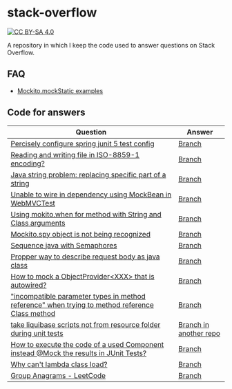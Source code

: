 # stack-overflow

[![CC BY-SA 4.0][cc-by-sa-shield]][stack-overflow-licensing]

A repository in which I keep the code used to answer questions on Stack Overflow.

## FAQ 
- [Mockito.mockStatic examples](https://github.com/Jonarzz/stack-overflow/blob/mockito/mock-static/src/test/java/io/github/jonarzz/MockitoStaticVoidTest.java)

## Code for answers
| Question                                                                                                                                                                  | Answer                                                                                                     |
|---------------------------------------------------------------------------------------------------------------------------------------------------------------------------|------------------------------------------------------------------------------------------------------------|
| [Percisely configure spring junit 5 test config](https://stackoverflow.com/questions/63342469)                                                                            | [Branch](https://github.com/Jonarzz/stack-overflow/tree/63342469)                                          |
| [Reading and writing file in ISO-8859-1 encoding?](https://stackoverflow.com/questions/63363359)                                                                          | [Branch](https://github.com/Jonarzz/stack-overflow/tree/63363359)                                          |
| [Java string problem: replacing specific part of a string](https://stackoverflow.com/questions/63364411)                                                                  | [Branch](https://github.com/Jonarzz/stack-overflow/tree/63364411)                                          |
| [Unable to wire in dependency using MockBean in WebMVCTest](https://stackoverflow.com/questions/63382047)                                                                 | [Branch](https://github.com/Jonarzz/stack-overflow/tree/63382047)                                          |
| [Using mokito.when for method with String and Class<T> arguments](https://stackoverflow.com/questions/63438057)                                                           | [Branch](https://github.com/Jonarzz/stack-overflow/tree/63438057)                                          |
| [Mockito.spy object is not being recognized](https://stackoverflow.com/questions/64511818/mockito-spy-object-is-not-being-recognized/64514179#64514179)                   | [Branch](https://github.com/Jonarzz/stack-overflow/tree/64511818)                                          |
| [Sequence java with Semaphores](https://stackoverflow.com/questions/72853368/sequence-java-with-semaphores)                                                               | [Branch](https://github.com/Jonarzz/stack-overflow/tree/72853368)                                          |
| [Propper way to describe request body as java class](https://stackoverflow.com/questions/73296988/propper-way-to-describe-request-body-as-java-class/73300995#73300995)   | [Branch](https://github.com/Jonarzz/stack-overflow/tree/73296988)                                          |
| [How to mock a ObjectProvider\<XXX> that is autowired?](https://stackoverflow.com/questions/73297910/how-to-mock-a-objectproviderxxx-that-is-autowired/73301298#73301298) | [Branch](https://github.com/Jonarzz/stack-overflow/tree/73297910)                                          |
| ["incompatible parameter types in method reference" when trying to method reference Class method](https://stackoverflow.com/a/73302831/3305737)                           | [Branch](https://github.com/Jonarzz/stack-overflow/tree/73302606)                                          |
| [take liquibase scripts not from resource folder during unit tests](https://stackoverflow.com/a/73302394/3305737)                                                         | [Branch in another repo](https://github.com/Jonarzz/refactoring-katas/tree/stack-overlow-answers/73301167) |
| [How to execute the code of a used Component instead @Mock the results in JUnit Tests?](https://stackoverflow.com/a/73323172/3305737)                                     | [Branch](https://github.com/Jonarzz/stack-overflow/tree/73322701)                                          |
| [Why can't lambda class load?](https://stackoverflow.com/questions/73314766/why-cant-lambda-class-load/73342128#73342128)                                                 | [Branch](https://github.com/Jonarzz/stack-overflow/tree/73332148)                                          |
| [Group Anagrams - LeetCode](https://stackoverflow.com/questions/73286781/group-anagrams-leetcode/73342662#73342662)                                                       | [Branch](https://github.com/Jonarzz/stack-overflow/tree/73286781)                                          |

[stack-overflow-licensing]: https://stackoverflow.com/help/licensing
[cc-by-sa-shield]: https://img.shields.io/badge/License-CC%20BY--SA%204.0-lightgrey.svg
